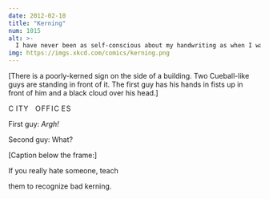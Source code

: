 ```yaml
---
date: 2012-02-10
title: "Kerning"
num: 1015
alt: >-
  I have never been as self-conscious about my handwriting as when I was inking in the caption for this comic.
img: https://imgs.xkcd.com/comics/kerning.png
---
```

[There is a poorly-kerned sign on the side of a building. Two Cueball-like guys are standing in front of it. The first guy has his hands in fists up in front of him and a black cloud over his head.]

C&#x2004;I&#x200A;T&#x200A;Y&#x2003;O&#x200A;F&#x200A;F&#x2006;I&#x200A;C&#x2004;E&#x200A;S

First guy: *Argh!*

Second guy: What?

[Caption below the frame:]

If you really hate someone, teach

them to recognize bad kerning.
